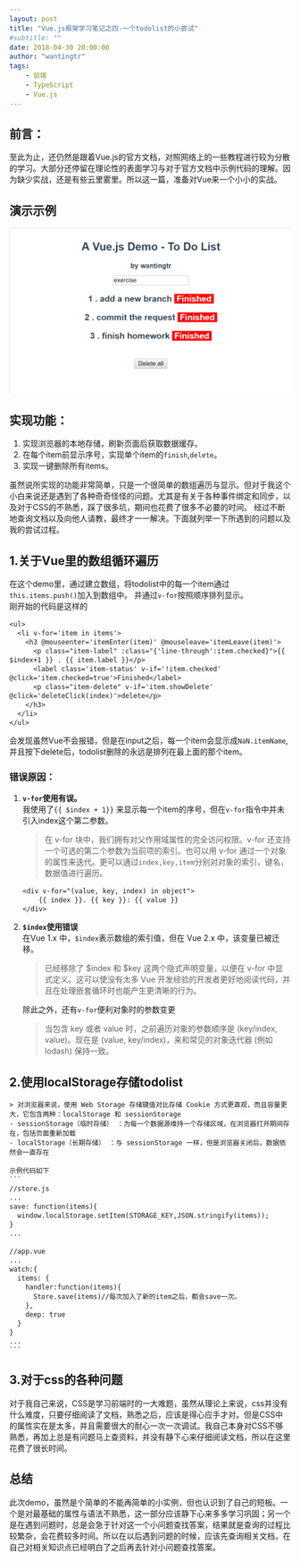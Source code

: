 ```yaml
---
layout: post
title: "Vue.js框架学习笔记之四-一个todolist的小尝试"
#subtitle: ""
date: 2018-04-30 20:00:00
author: "wantingtr"
tags:
    - 前端
    - TypeScript
    - Vue.js
---
```



## 前言：  
至此为止，还仍然是跟着Vue.js的官方文档，对照网络上的一些教程进行较为分散的学习。大部分还停留在理论性的表面学习与对于官方文档中示例代码的理解。因为缺少实战，还是有些云里雾里。所以这一篇，准备对Vue来一个小小的实战。

## 演示示例
![todolist-demo](/img/post/04-vue/todolist.gif)

## 实现功能：
1. 实现浏览器的本地存储，刷新页面后获取数据缓存。
2. 在每个item前显示序号，实现单个item的`finish`,`delete`。
3. 实现一键删除所有items。


虽然说所实现的功能非常简单，只是一个很简单的数组遍历与显示。但对于我这个小白来说还是遇到了各种奇奇怪怪的问题。尤其是有关于各种事件绑定和同步，以及对于CSS的不熟悉，踩了很多坑，期间也花费了很多不必要的时间。
经过不断地查询文档以及向他人请教，最终才一一解决。下面就列举一下所遇到的问题以及我的尝试过程。

## 1.关于Vue里的数组循环遍历
在这个demo里，通过建立数组，将todolist中的每一个item通过`this.items.push()`加入到数组中。
并通过`v-for`按照顺序排列显示。  
刚开始的代码是这样的
```
<ul>
  <li v-for='item in items'>
    <h3 @mouseenter='itemEnter(item)' @mouseleave='itemLeave(item)'>
      <p class="item-label" :class="{'line-through':item.checked}">{{ $index+1 }} . {{ item.label }}</p>
      <label class='item-status' v-if='!item.checked' @click='item.checked=true'>Finished</label>
      <p class="item-delete" v-if='item.showDelete' @click='deleteClick(index)'>delete</p>
    </h3>
  </li>
</ul>
```
会发现虽然Vue不会报错，但是在input之后，每一个item会显示成`NaN.itemName`,并且按下delete后，todolist删除的永远是排列在最上面的那个item。

### 错误原因：
1. **`v-for`使用有误。**  
    我使用了`{{ $index + 1}}` 来显示每一个item的序号，但在`v-for`指令中并未引入index这个第二参数。  

    > 在 v-for 块中，我们拥有对父作用域属性的完全访问权限。v-for 还支持一个可选的第二个参数为当前项的索引。也可以用 v-for 通过一个对象的属性来迭代。更可以通过`index,key,item`分别对对象的索引，键名，数据值进行遍历。

    ```
    <div v-for="(value, key, index) in object">
        {{ index }}. {{ key }}: {{ value }}
    </div>
    ```

2. **`$index`使用错误**  
    在Vue 1.x 中，`$index`表示数组的索引值，但在 Vue 2.x 中，该变量已被迁移。

    > 已经移除了 $index 和 $key 这两个隐式声明变量，以便在 v-for 中显式定义。这可以使没有太多 Vue 开发经验的开发者更好地阅读代码，并且在处理嵌套循环时也能产生更清晰的行为。

    除此之外，还有`v-for`便利对象时的参数变更
    > 当包含 key 或者 value 时，之前遍历对象的参数顺序是 (key/index, value)。现在是 (value, key/index)，来和常见的对象迭代器 (例如 lodash) 保持一致。

## 2.使用localStorage存储todolist
    > 对浏览器来说，使用 Web Storage 存储键值对比存储 Cookie 方式更直观，而且容量更大，它包含两种：localStorage 和 sessionStorage
    - sessionStorage（临时存储） ：为每一个数据源维持一个存储区域，在浏览器打开期间存在，包括页面重新加载
    - localStorage（长期存储） ：与 sessionStorage 一样，但是浏览器关闭后，数据依然会一直存在

    示例代码如下
    ```
    //store.js
    ...
    save: function(items){
      window.localStorage.setItem(STORAGE_KEY,JSON.stringify(items));
    }
    ...

    //app.vue
    ...
    watch:{
      items: {
        handler:function(items){
          Store.save(items)//每次加入了新的item之后，都会save一次。
        },
        deep: true
      }
    }
    ...
    ```

## 3.对于css的各种问题
对于我自己来说，CSS是学习前端时的一大难题，虽然从理论上来说，css并没有什么难度，只要仔细阅读了文档，熟悉之后，应该是得心应手才对。但是CSS中的属性实在是太多，并且需要很大的耐心一次一次调试。我自己本身对CSS不够熟悉，再加上总是有问题马上查资料，并没有静下心来仔细阅读文档，所以在这里花费了很长时间。


## 总结
此次demo，虽然是个简单的不能再简单的小实例，但也认识到了自己的短板。一个是对最基础的属性与语法不熟悉，这一部分应该静下心来多多学习巩固；另一个是在遇到问题时，总是会急于针对这一个小问题查找答案，结果就是查询的过程比较繁杂，会花费较多时间。所以在以后遇到问题的时候，应该先查询相关文档，在自己对相关知识点已经明白了之后再去针对小问题查找答案。
